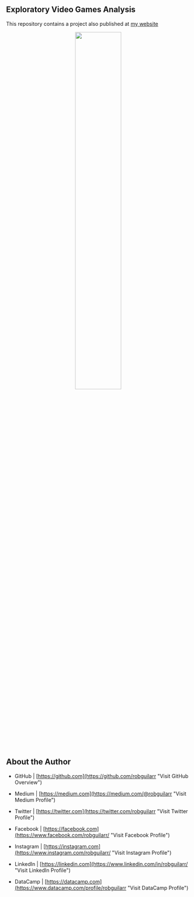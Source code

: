 ## Exploratory Video Games Analysis


This repository contains a project also published at [my website](https://www.robguilar.com/posts/evga/ "Visit personal website")


<p align="center">
 <img width="50%" height="50%" src="https://c4.wallpaperflare.com/wallpaper/753/681/263/retro-games-video-games-space-invaders-atari-wallpaper-preview.jpg">
</p>


## About the Author

- GitHub | [https://github.com](https://github.com/robguilarr "Visit GitHub Overview")

- Medium | [https://medium.com](https://medium.com/@robguilarr "Visit Medium Profile")

- Twitter | [https://twitter.com](https://twitter.com/robguilarr "Visit Twitter Profile")

- Facebook | [https://facebook.com](https://www.facebook.com/robguilarr/ "Visit Facebook Profile")

- Instagram | [https://instagram.com](https://www.instagram.com/robguilarr/ "Visit Instagram Profile")

- LinkedIn | [https://linkedin.com](https://www.linkedin.com/in/robguilarr/ "Visit LinkedIn Profile")

- DataCamp | [https://datacamp.com](https://www.datacamp.com/profile/robguilarr "Visit DataCamp Profile")




